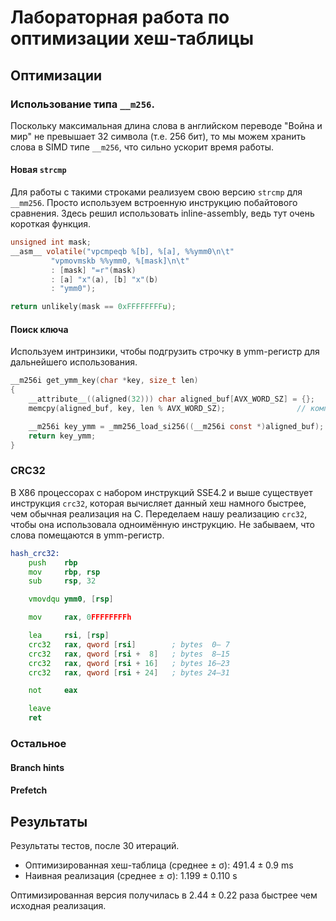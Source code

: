 # Лабораторная работа по оптимизации хеш-таблицы

## Оптимизации

### Использование типа `__m256`.
Поскольку максимальная длина слова в английском переводе "Война и мир" не превышает $32$ символа (т.е. $256$ бит), то мы можем хранить слова в SIMD типе `__m256`, что сильно ускорит время работы.

#### Новая `strcmp`
Для работы с такими строками реализуем свою версию `strcmp` для `__mm256`. Просто используем встроенную инструкцию побайтового сравнения. Здесь решил использовать inline-assembly, ведь тут очень короткая функция.
```c
unsigned int mask;
__asm__ volatile("vpcmpeqb %[b], %[a], %%ymm0\n\t"
		 "vpmovmskb %%ymm0, %[mask]\n\t"
		 : [mask] "=r"(mask)
		 : [a] "x"(a), [b] "x"(b)
		 : "ymm0");

return unlikely(mask == 0xFFFFFFFFu);
```

#### Поиск ключа
Используем интринзики, чтобы подгрузить строчку в ymm-регистр для дальнейшего использования.
```c
__m256i get_ymm_key(char *key, size_t len)
{
	__attribute__((aligned(32))) char aligned_buf[AVX_WORD_SZ] = {};
	memcpy(aligned_buf, key, len % AVX_WORD_SZ);				// компилятор видит, что длина строки меньше 32 -- будет использовать AVX2 инструкции.

	__m256i key_ymm = _mm256_load_si256((__m256i const *)aligned_buf);
	return key_ymm;
}
```

### CRC32
В X86 процессорах с набором инструкций SSE4.2 и выше существует инструкция `crc32`, которая вычисляет данный хеш намного быстрее, чем обычная реализация на C. 
Переделаем нашу реализацию `crc32`, чтобы она использовала одноимённую инструкцию. Не забываем, что слова помещаются в ymm-регистр. 
```asm
hash_crc32:
	push    rbp
	mov     rbp, rsp
	sub     rsp, 32

	vmovdqu ymm0, [rsp]

	mov     rax, 0FFFFFFFFh

	lea     rsi, [rsp]
	crc32   rax, qword [rsi]        ; bytes  0– 7
	crc32   rax, qword [rsi +  8]   ; bytes  8–15
	crc32   rax, qword [rsi + 16]   ; bytes 16–23
	crc32   rax, qword [rsi + 24]   ; bytes 24–31

	not     eax

	leave
	ret
```

### Остальное

#### Branch hints

#### Prefetch

## Результаты
Результаты тестов, после $30$ итераций.

 - Оптимизированная хеш-таблица (среднее ± σ):  $491.4 ± 0.9$ ms
 - Наивная реализация (среднее ± σ):    $1.199 ± 0.110$ s
 
Оптимизированная версия получилась в $2.44 ± 0.22$ раза быстрее чем исходная реализация.
